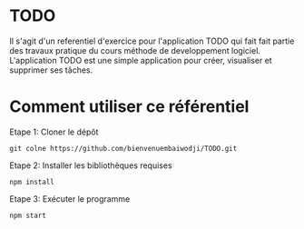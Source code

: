 # TODO
Il s'agit d'un referentiel d'exercice pour l'application TODO qui fait fait partie des travaux pratique du cours méthode de developpement logiciel. L'application TODO est une simple application pour créer, visualiser et supprimer ses tâches.

# Comment utiliser ce référentiel

Etape 1: Cloner le dépôt

```
git colne https://github.com/bienvenuembaiwodji/TODO.git
```



Etape 2: Installer les bibliothèques requises

```
npm install 
```

Etape 3: Exécuter le programme 

```
npm start 
```
